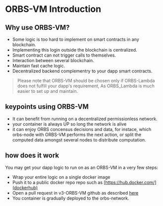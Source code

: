 # ORBS-VM Introduction

## Why use ORBS-VM?
- Some logic is too hard to implement on smart contracts in any blockchain.
- Implementing this login outside the blockchain is centralized.
- Smart contract can not trigger calls to themselves.
- Interaction between several blockchain.
- Maintain fast cache logic.
- Decentralized backend complementry to your dapp smart contracts.

> Please note that ORBS-VM should be chosen only if ORBS-Lambda does not fulfill your dapp's requirement, As ORBS_Lambda is much easier to set up and maintain. 

## keypoints using ORBS-VM
- It can benefit from running on a decentralized permissionless network.
- your container is always UP so long the network is alive
- it can enjoy ORBS concensus decisions and data, for instace, which orbs-node with ORBS-VM performs the next action, or split the computed data amongst several nodes to distribute computation.

## how does it work
You may get your dapp logic to run on as an ORBS-VM in a very few steps:

- Wrap your entire logic on a single docker image
- Push it to a public docker repo repo such as [https://hub.docker.com/](dockerhub)
- Open a pull request in v3-ORBS-VM github as described [here](./deploy.md)
- You container is gradually deployed to the orbs-network.


